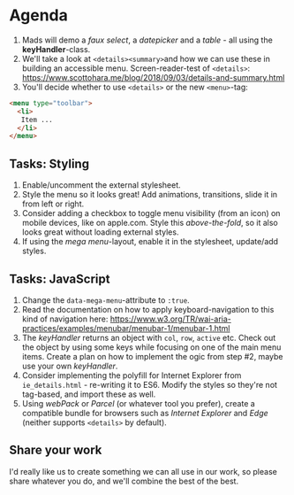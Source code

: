 # Agenda

1. Mads will demo a _faux select_, a _datepicker_ and a _table_ - all using the **keyHandler**-class.
2. We'll take a look at `<details><summary>`and how we can use these in building an accessible menu. Screen-reader-test of `<details>`: https://www.scottohara.me/blog/2018/09/03/details-and-summary.html
3. You'll decide whether to use `<details>` or the new `<menu>`-tag:

```html
<menu type="toolbar">
  <li>
   Item ...
  </li>
</menu>
```

## Tasks: Styling

1. Enable/uncomment the external stylesheet.
2. Style the menu so it looks great! Add animations, transitions, slide it in from left or right.
3. Consider adding a checkbox to toggle menu visibility (from an icon) on mobile devices, like on apple.com. Style this _above-the-fold_, so it also looks great without loading external styles.
4. If using the _mega menu_-layout, enable it in the stylesheet, update/add styles.

## Tasks: JavaScript

1. Change the `data-mega-menu`-attribute to `:true`.
2. Read the documentation on how to apply keyboard-navigation to this kind of navigation here: https://www.w3.org/TR/wai-aria-practices/examples/menubar/menubar-1/menubar-1.html
3. The _keyHandler_ returns an object with `col`, `row`, `active` etc. Check out the object by using some keys while focusing on one of the main menu items. Create a plan on how to implement the ogic from step #2, maybe use your own _keyHandler_.
4. Consider implementing the polyfill for Internet Explorer from `ie_details.html` - re-writing it to ES6. Modify the styles so they're not tag-based, and import these as well.
5. Using _webPack_ or _Parcel_ (or whatever tool you prefer), create a compatible bundle for browsers such as _Internet Explorer_ and _Edge_ (neither supports `<details>` by default).

## Share your work
I'd really like us to create something we can all use in our work, so please share whatever you do, and we'll combine the best of the best.